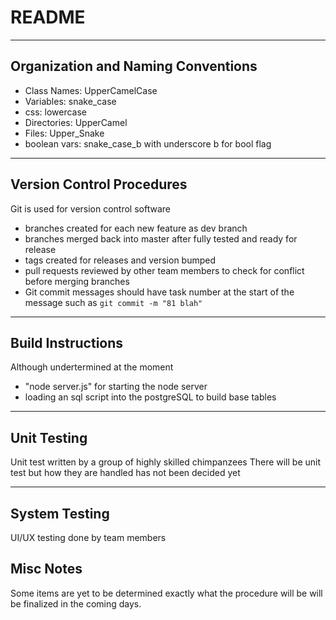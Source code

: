 # README

---
## Organization and Naming Conventions
* Class Names: UpperCamelCase
* Variables: snake_case
* css: lowercase
* Directories: UpperCamel
* Files: Upper\_Snake
* boolean vars: snake_case\_b with underscore b for bool flag

---
## Version Control Procedures
Git is used for version control software
* branches created for each new feature as dev branch
* branches merged back into master after fully tested and ready for release
* tags created for releases and version bumped
* pull requests reviewed by other team members to check for conflict before merging branches
* Git commit messages should have task number at the start of the message such as ```git commit -m "81 blah"```

---
## Build Instructions
Although undertermined at the moment
* "node server.js" for starting the node server
* loading an sql script into the postgreSQL to build base tables

---
## Unit Testing
Unit test written by a group of highly skilled chimpanzees
There will be unit test but how they are handled has not been decided yet 

---
## System Testing
UI/UX testing done by team members

## Misc Notes
Some items are yet to be determined exactly what the procedure will be will be finalized in the coming days.



